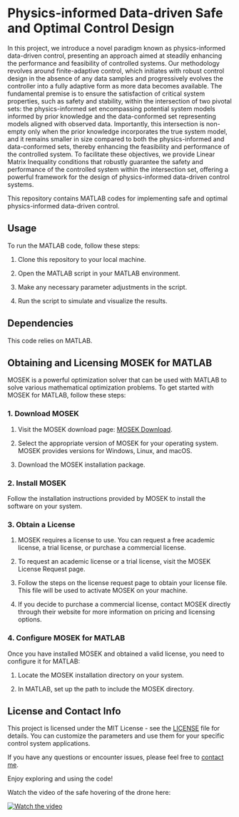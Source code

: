 # Physics-informed Data-driven Safe and Optimal Control Design
In this project, we introduce a novel paradigm known as physics-informed data-driven control, presenting an approach aimed at steadily enhancing the performance and feasibility of controlled systems. Our methodology revolves around finite-adaptive control, which initiates with robust control design in the absence of any data samples and progressively evolves the controller into a fully adaptive form as more data becomes available. The fundamental premise is to ensure the satisfaction of critical system properties, such as safety and stability, within the intersection of two pivotal sets: the physics-informed set encompassing potential system models informed by prior knowledge and the data-conformed set representing models aligned with observed data. Importantly, this intersection is non-empty only when the prior knowledge incorporates the true system model, and it remains smaller in size compared to both the physics-informed and data-conformed sets, thereby enhancing the feasibility and performance of the controlled system. To facilitate these objectives, we provide Linear Matrix Inequality conditions that robustly guarantee the safety and performance of the controlled system within the intersection set, offering a powerful framework for the design of physics-informed data-driven control systems.


This repository contains MATLAB codes for implementing safe and optimal physics-informed data-driven control.

## Usage

To run the MATLAB code, follow these steps:

1. Clone this repository to your local machine.

2. Open the MATLAB script in your MATLAB environment.

3. Make any necessary parameter adjustments in the script.

4. Run the script to simulate and visualize the results.

## Dependencies

This code relies on MATLAB.

## Obtaining and Licensing MOSEK for MATLAB

MOSEK is a powerful optimization solver that can be used with MATLAB to solve various mathematical optimization problems. To get started with MOSEK for MATLAB, follow these steps:

### 1. Download MOSEK

1. Visit the MOSEK download page: [MOSEK Download](https://www.mosek.com/downloads/).

2. Select the appropriate version of MOSEK for your operating system. MOSEK provides versions for Windows, Linux, and macOS.

3. Download the MOSEK installation package.

### 2. Install MOSEK

Follow the installation instructions provided by MOSEK to install the software on your system.

### 3. Obtain a License

1. MOSEK requires a license to use. You can request a free academic license, a trial license, or purchase a commercial license.

2. To request an academic license or a trial license, visit the MOSEK License Request page.

3. Follow the steps on the license request page to obtain your license file. This file will be used to activate MOSEK on your machine.

4. If you decide to purchase a commercial license, contact MOSEK directly through their website for more information on pricing and licensing options.

### 4. Configure MOSEK for MATLAB

Once you have installed MOSEK and obtained a valid license, you need to configure it for MATLAB:

1. Locate the MOSEK installation directory on your system.

2. In MATLAB, set up the path to include the MOSEK directory. 


## License and Contact Info

This project is licensed under the MIT License - see the [LICENSE](LICENSE) file for details. You can customize the parameters and use them for your specific control system applications.

If you have any questions or encounter issues, please feel free to [contact me](mailto:niknejad@msu.edu).

Enjoy exploring and using the code!



Watch the video of the safe hovering of the drone here:

[![Watch the video](https://img.youtube.com/vi/LdfYQQp4STU/maxresdefault.jpg)](https://www.youtube.com/watch?v=LdfYQQp4STU)



